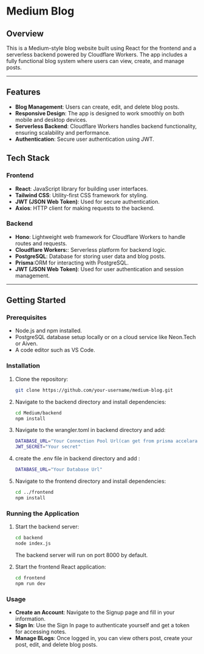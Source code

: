 # Medium Blog

## Overview
This is a Medium-style blog website built using React for the frontend and a serverless backend powered by Cloudflare Workers. The app includes a fully functional blog system where users can view, create, and manage posts.

---

## Features
- **Blog Management**: Users can create, edit, and delete blog posts.
- **Responsive Design**: The app is designed to work smoothly on both mobile and desktop devices.
- **Serverless Backend**: Cloudflare Workers handles backend functionality, ensuring scalability and performance.
- **Authentication**: Secure user authentication using JWT.

## Tech Stack

### Frontend
- **React**: JavaScript library for building user interfaces.
- **Tailwind CSS**: Utility-first CSS framework for styling.
- **JWT (JSON Web Token)**: Used for secure authentication.
- **Axios**: HTTP client for making requests to the backend.

### Backend
- **Hono**: Lightweight web framework for Cloudflare Workers to handle routes and requests.
- **Cloudflare Workers:**: Serverless platform for backend logic.
- **PostgreSQL**: Database for storing user data and blog posts.
- **Prisma**:ORM for interacting with PostgreSQL.
- **JWT (JSON Web Token)**: Used for user authentication and session management.

---

## Getting Started

### Prerequisites
- Node.js and npm installed.
- PostgreSQL database setup locally or on a cloud service like Neon.Tech or Aiven.
- A code editor such as VS Code.

### Installation

1. Clone the repository:
   ```bash
   git clone https://github.com/your-username/medium-blog.git
   ```

2. Navigate to the backend directory and install dependencies:
   ```bash
   cd Medium/backend
   npm install
   ```

3. Navigate to the wrangler.toml in backend directory and add:
   ```bash
   DATABASE_URL="Your Connection Pool Url(can get from prisma accelarate)"
   JWT_SECRET="Your secret"
   ```

4. create the .env file in backend directory and add :
   ```bash
   DATABASE_URL="Your Database Url"
   ```

5. Navigate to the frontend directory and install dependencies:
   ```bash
   cd ../frontend
   npm install
   ```

### Running the Application

1. Start the backend server:
   ```bash
   cd backend
   node index.js
   ```
   The backend server will run on port 8000 by default.

2. Start the frontend React application:
   ```bash
   cd frontend
   npm run dev
   ```

### Usage

- **Create an Account**: Navigate to the Signup page and fill in your information.
- **Sign In**: Use the Sign In page to authenticate yourself and get a token for accessing notes.
- **Manage BLogs**: Once logged in, you can view others post, create your post, edit, and delete blog posts.


